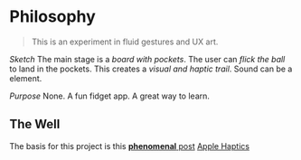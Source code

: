 # Philosophy

> This is an experiment in fluid gestures and UX art.

_Sketch_
The main stage is a _board with pockets_.
The user can _flick the ball_ to land in the pockets.
This creates a _visual and haptic trail_.
Sound can be a element.

_Purpose_
None. A fun fidget app.
A great way to learn.
 
 
## The Well 
The basis for this project is this [**phenomenal** post](https://medium.com/@nathangitter/building-fluid-interfaces-ios-swift-9732bb934bf5)
[Apple Haptics](https://developer.apple.com/documentation/corehaptics/delivering_rich_app_experiences_with_haptics)

